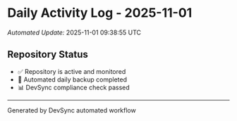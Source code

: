 # Daily Activity Log - 2025-11-01

*Automated Update:* 2025-11-01 09:38:55 UTC

## Repository Status
- ✅ Repository is active and monitored
- 🔄 Automated daily backup completed
- 📊 DevSync compliance check passed

---
Generated by DevSync automated workflow
